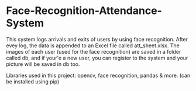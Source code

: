 # Face-Recognition-Attendance-System

This system logs arrivals and exits of users by using face recognition.
After evey log, the data is appended to an Excel file called att_sheet.xlsx.
The images of each user (used for the face recognition) are saved in a folder called db, and if your'e a new user, you can register to the system and your picture will be saved in db too.

Libraries used in this project: opencv, face recognition, pandas & more. (can be installed using pip)
